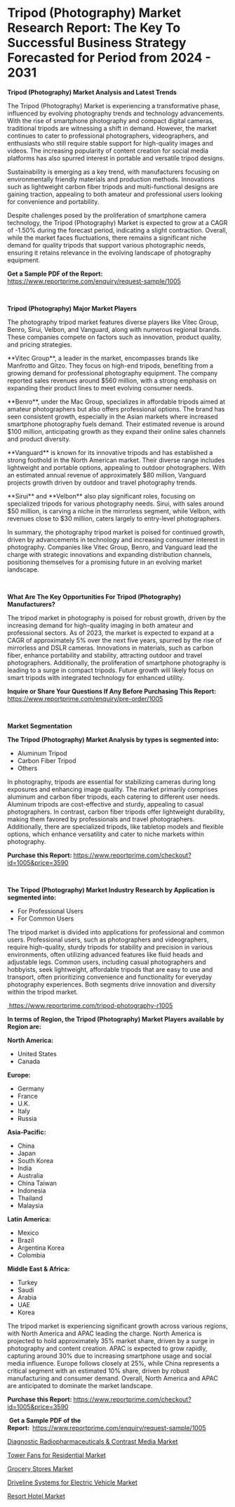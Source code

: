 <p><h1>Tripod (Photography) Market Research Report: The Key To Successful Business Strategy Forecasted for Period from 2024 - 2031</h1></p><p><strong>Tripod (Photography) Market Analysis and Latest Trends</strong></p>
<p><p>The Tripod (Photography) Market is experiencing a transformative phase, influenced by evolving photography trends and technology advancements. With the rise of smartphone photography and compact digital cameras, traditional tripods are witnessing a shift in demand. However, the market continues to cater to professional photographers, videographers, and enthusiasts who still require stable support for high-quality images and videos. The increasing popularity of content creation for social media platforms has also spurred interest in portable and versatile tripod designs. </p><p>Sustainability is emerging as a key trend, with manufacturers focusing on environmentally friendly materials and production methods. Innovations such as lightweight carbon fiber tripods and multi-functional designs are gaining traction, appealing to both amateur and professional users looking for convenience and portability. </p><p>Despite challenges posed by the proliferation of smartphone camera technology, the Tripod (Photography) Market is expected to grow at a CAGR of -1.50% during the forecast period, indicating a slight contraction. Overall, while the market faces fluctuations, there remains a significant niche demand for quality tripods that support various photographic needs, ensuring it retains relevance in the evolving landscape of photography equipment.</p></p>
<p><strong>Get a Sample PDF of the Report:&nbsp;</strong> <a href="https://www.reportprime.com/enquiry/request-sample/1005">https://www.reportprime.com/enquiry/request-sample/1005</a></p>
<p>&nbsp;</p>
<p><strong>Tripod (Photography) Major Market Players</strong></p>
<p><p>The photography tripod market features diverse players like Vitec Group, Benro, Sirui, Velbon, and Vanguard, along with numerous regional brands. These companies compete on factors such as innovation, product quality, and pricing strategies.</p><p>**Vitec Group**, a leader in the market, encompasses brands like Manfrotto and Gitzo. They focus on high-end tripods, benefiting from a growing demand for professional photography equipment. The company reported sales revenues around $560 million, with a strong emphasis on expanding their product lines to meet evolving consumer needs.</p><p>**Benro**, under the Mac Group, specializes in affordable tripods aimed at amateur photographers but also offers professional options. The brand has seen consistent growth, especially in the Asian markets where increased smartphone photography fuels demand. Their estimated revenue is around $100 million, anticipating growth as they expand their online sales channels and product diversity.</p><p>**Vanguard** is known for its innovative tripods and has established a strong foothold in the North American market. Their diverse range includes lightweight and portable options, appealing to outdoor photographers. With an estimated annual revenue of approximately $80 million, Vanguard projects growth driven by outdoor and travel photography trends.</p><p>**Sirui** and **Velbon** also play significant roles, focusing on specialized tripods for various photography needs. Sirui, with sales around $50 million, is carving a niche in the mirrorless segment, while Velbon, with revenues close to $30 million, caters largely to entry-level photographers.</p><p>In summary, the photography tripod market is poised for continued growth, driven by advancements in technology and increasing consumer interest in photography. Companies like Vitec Group, Benro, and Vanguard lead the charge with strategic innovations and expanding distribution channels, positioning themselves for a promising future in an evolving market landscape.</p></p>
<p>&nbsp;</p>
<p><strong>What Are The Key Opportunities For Tripod (Photography) Manufacturers?</strong></p>
<p><p>The tripod market in photography is poised for robust growth, driven by the increasing demand for high-quality imaging in both amateur and professional sectors. As of 2023, the market is expected to expand at a CAGR of approximately 5% over the next five years, spurred by the rise of mirrorless and DSLR cameras. Innovations in materials, such as carbon fiber, enhance portability and stability, attracting outdoor and travel photographers. Additionally, the proliferation of smartphone photography is leading to a surge in compact tripods. Future growth will likely focus on smart tripods with integrated technology for enhanced utility.</p></p>
<p><strong>Inquire or Share Your Questions If Any Before Purchasing This Report:</strong> <a href="https://www.reportprime.com/enquiry/pre-order/1005">https://www.reportprime.com/enquiry/pre-order/1005</a></p>
<p>&nbsp;</p>
<p><strong>Market Segmentation</strong></p>
<p><strong>The Tripod (Photography) Market Analysis by types is segmented into:</strong></p>
<p><ul><li>Aluminum Tripod</li><li>Carbon Fiber Tripod</li><li>Others</li></ul></p>
<p><p>In photography, tripods are essential for stabilizing cameras during long exposures and enhancing image quality. The market primarily comprises aluminum and carbon fiber tripods, each catering to different user needs. Aluminum tripods are cost-effective and sturdy, appealing to casual photographers. In contrast, carbon fiber tripods offer lightweight durability, making them favored by professionals and travel photographers. Additionally, there are specialized tripods, like tabletop models and flexible options, which enhance versatility and cater to niche markets within photography.</p></p>
<p><strong>Purchase this Report:&nbsp;</strong><a href="https://www.reportprime.com/checkout?id=1005&price=3590">https://www.reportprime.com/checkout?id=1005&price=3590</a></p>
<p>&nbsp;</p>
<p><strong>The Tripod (Photography) Market Industry Research by Application is segmented into:</strong></p>
<p><ul><li>For Professional Users</li><li>For Common Users</li></ul></p>
<p><p>The tripod market is divided into applications for professional and common users. Professional users, such as photographers and videographers, require high-quality, sturdy tripods for stability and precision in various environments, often utilizing advanced features like fluid heads and adjustable legs. Common users, including casual photographers and hobbyists, seek lightweight, affordable tripods that are easy to use and transport, often prioritizing convenience and functionality for everyday photography experiences. Both segments drive innovation and diversity within the tripod market.</p></p>
<p><a href="https://www.reportprime.com/tripod-photography-r1005">&nbsp;https://www.reportprime.com/tripod-photography-r1005</a></p>
<p><strong>In terms of Region, the Tripod (Photography) Market Players available by Region are:</strong></p>
<p>
    <p> <strong> North America: </strong>
        <ul>
            <li>United States</li>
            <li>Canada</li>
        </ul>
        </p> 
    <p> <strong> Europe: </strong>
        <ul>
            <li>Germany</li>
            <li>France</li>
            <li>U.K.</li>
            <li>Italy</li>
            <li>Russia</li>
        </ul>
        </p> 
    <p> <strong> Asia-Pacific: </strong>
        <ul>
            <li>China</li>
            <li>Japan</li>
            <li>South Korea</li>
            <li>India</li>
            <li>Australia</li>
            <li>China Taiwan</li>
            <li>Indonesia</li>
            <li>Thailand</li>
            <li>Malaysia</li>
        </ul>
        </p> 
    <p> <strong> Latin America: </strong>
        <ul>
            <li>Mexico</li>
            <li>Brazil</li>
            <li>Argentina Korea</li>
            <li>Colombia</li>
        </ul>
        </p> 
    <p> <strong> Middle East & Africa: </strong>
        <ul>
            <li>Turkey</li>
            <li>Saudi</li>
            <li>Arabia</li>
            <li>UAE</li>
            <li>Korea</li>
        </ul>
    </p>
    </p>
<p><p>The tripod market is experiencing significant growth across various regions, with North America and APAC leading the charge. North America is projected to hold approximately 35% market share, driven by a surge in photography and content creation. APAC is expected to grow rapidly, capturing around 30% due to increasing smartphone usage and social media influence. Europe follows closely at 25%, while China represents a critical segment with an estimated 10% share, driven by robust manufacturing and consumer demand. Overall, North America and APAC are anticipated to dominate the market landscape.</p></p>
<p><strong>Purchase this Report: </strong><a href="https://www.reportprime.com/checkout?id=1005&price=3590">https://www.reportprime.com/checkout?id=1005&price=3590</a></p>
<p>&nbsp;<strong>Get a Sample PDF of the Report:&nbsp;&nbsp;</strong><a href="https://www.reportprime.com/enquiry/request-sample/1005">https://www.reportprime.com/enquiry/request-sample/1005</a></p>
<p><strong></strong></p>
<p><p><a href="https://issuu.com/reportprime-2/docs/diagnostic-radiopharmaceuticals-con_4d014b219e38be">Diagnostic Radiopharmaceuticals & Contrast Media Market</a></p><p><a href="https://github.com/wwwkeltoum/Market-Research-Report-List-4/blob/main/tower-fans-for-residential-market.md">Tower Fans for Residential Market</a></p><p><a href="https://medium.com/@jjkh377/market-trends-in-the-global-grocery-stores-market-forecast-and-analysis-2024-2031-0815bf436266">Grocery Stores Market</a></p><p><a href="https://issuu.com/reportprime-2/docs/driveline-systems-for-electric-vehi_3dfc483cd6f65c">Driveline Systems for Electric Vehicle Market</a></p><p><a href="https://medium.com/@jjkh377/emerging-trends-in-resort-hotel-market-global-outlook-and-future-prospects-from-2024-2031-db5a276be385">Resort Hotel Market</a></p></p>